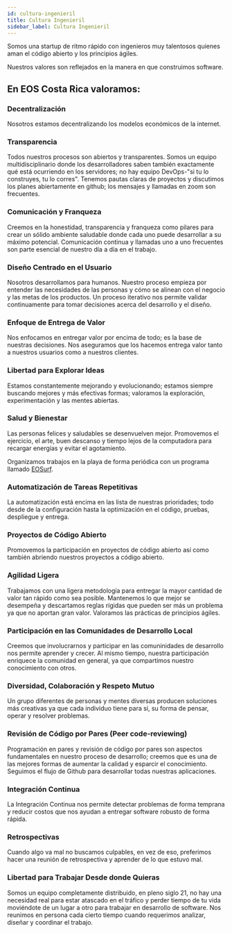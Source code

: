 ```yaml
---
id: cultura-ingenieril
title: Cultura Ingenieril
sidebar_label: Cultura Ingenieril
---
```


Somos una startup de ritmo rápido con ingenieros muy talentosos quienes aman el código abierto y los principios ágiles.

Nuestros valores son reflejados en la manera en que construimos software.

## En EOS Costa Rica valoramos:

### Decentralización

Nosotros estamos decentralizando los modelos económicos de la internet.

### Transparencia

Todos nuestros procesos son abiertos y transparentes. Somos un equipo multidisciplinario donde los desarrolladores saben también exactamente qué está ocurriendo en los servidores; no hay equipo DevOps-"si tu lo construyes, tu lo corres". Tenemos pautas claras de proyectos y discutimos los planes abiertamente en github; los mensajes y llamadas en zoom son frecuentes.

### Comunicación y Franqueza

Creemos en la honestidad, transparencia y franqueza como pilares para crear un sólido ambiente saludable donde cada uno puede desarrollar a su máximo potencial. Comunicación continua y llamadas uno a uno frecuentes son parte esencial de nuestro día a día en el trabajo.

### Diseño Centrado en el Usuario

Nosotros desarrollamos para humanos. Nuestro proceso empieza por entender las necesidades de las personas y cómo se alinean con el negocio y las metas de los productos. Un proceso iterativo nos permite validar continuamente para tomar decisiones acerca del desarrollo y el diseño.

### Enfoque de Entrega de Valor

Nos enfocamos en entregar valor por encima de todo; es la base de nuestras decisiones. Nos aseguramos que los hacemos entrega valor tanto a nuestros usuarios como a nuestros clientes.

### Libertad para Explorar Ideas

Estamos constantemente mejorando y evolucionando; estamos siempre buscando mejores y más efectivas formas; valoramos la exploración, experimentación y las mentes abiertas.

### Salud y Bienestar

Las personas felices y saludables se desenvuelven mejor. Promovemos el ejercicio, el arte, buen descanso y tiempo lejos de la computadora para recargar energías y evitar el agotamiento.

Organizamos trabajos en la playa de forma periódica con un programa llamado [EOSurf](https://eosurf.com/).

### Automatización de Tareas Repetitivas

La automatización está encima en las lista de nuestras prioridades; todo desde de la configuración hasta la optimización en el código, pruebas, despliegue y entrega.

### Proyectos de Código Abierto

Promovemos la participación en proyectos de código abierto así como también abriendo nuestros proyectos a código abierto.

### Agilidad Ligera

Trabajamos con una ligera metodología para entregar la mayor cantidad de valor tan rápido como sea posible. Mantenemos lo que mejor se desempeña y descartamos reglas rígidas que pueden ser más un problema ya que no aportan gran valor. Valoramos las prácticas de principios ágiles.

### Participación en las Comunidades de Desarrollo Local

Creemos que involucrarnos y participar en las comuninidades de desarrollo nos permite aprender y crecer. Al mismo tiempo, nuestra participación enriquece la comunidad en general, ya que compartimos nuestro conocimiento con otros.

### Diversidad, Colaboración y Respeto Mutuo

Un grupo diferentes de personas y mentes diversas producen soluciones más creativas ya que cada individuo tiene para sí, su forma de pensar, operar y resolver problemas.

### Revisión de Código por Pares (Peer code-reviewing)

Programación en pares y revisión de código por pares son aspectos fundamentales en nuestro proceso de desarrollo; creemos que es una de las mejores formas de aumentar la calidad y esparcir el conocimiento. Seguimos el flujo de Github para desarrollar todas nuestras aplicaciones.

### Integración Continua

La Integración Continua nos permite detectar problemas de forma temprana y reducir costos que nos ayudan a entregar software robusto de forma rápida.

### Retrospectivas

Cuando algo va mal no buscamos culpables, en vez de eso, preferimos hacer una reunión de  retrospectiva y aprender de lo que estuvo mal.

### Libertad para Trabajar Desde donde Quieras

Somos un equipo completamente distribuido, en pleno siglo 21, no hay una necesidad real para estar atascado en el tráfico y perder tiempo de tu vida moviéndote de un lugar a otro para trabajar en desarrollo de software. Nos reunimos en persona cada cierto tiempo cuando requerimos analizar, diseñar y coordinar el trabajo.
